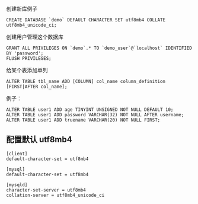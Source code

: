 <!-- TITLE: MySQL -->
<!-- SUBTITLE: MySQL 常用又容易忘的基础命令 -->

创建新库例子

```
CREATE DATABASE `demo` DEFAULT CHARACTER SET utf8mb4 COLLATE utf8mb4_unicode_ci;
```

创建用户管理这个数据库

```
GRANT ALL PRIVILEGES ON `demo`.* TO `demo_user`@`localhost` IDENTIFIED BY 'password';
FLUSH PRIVILEGES;
```

给某个表添加单列

```
ALTER TABLE tbl_name ADD [COLUMN] col_name column_definition [FIRST|AFTER col_name];
```

例子：

```
ALTER TABLE user1 ADD age TINYINT UNSIGNED NOT NULL DEFAULT 10;
ALTER TABLE user1 ADD password VARCHAR(32) NOT NULL AFTER username;
ALTER TABLE user1 ADD truename VARCHAR(20) NOT NULL FIRST;
```

## 配置默认 utf8mb4

```
[client]
default-character-set = utf8mb4

[mysql]
default-character-set = utf8mb4

[mysqld]
character-set-server = utf8mb4
collation-server = utf8mb4_unicode_ci
```
